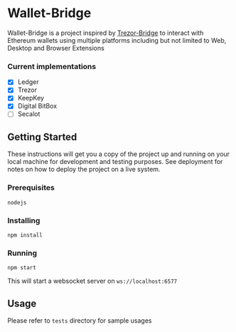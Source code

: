# Wallet-Bridge

Wallet-Bridge is a project inspired by [Trezor-Bridge](https://github.com/trezor/trezord-go) to interact with Ethereum wallets using multiple platforms including but not limited to Web, Desktop and Browser Extensions

### Current implementations

- [x] Ledger
- [x] Trezor
- [x] KeepKey
- [x] Digital BitBox
- [ ] Secalot

## Getting Started

These instructions will get you a copy of the project up and running on your local machine for development and testing purposes. See deployment for notes on how to deploy the project on a live system.

### Prerequisites

```
nodejs
```

### Installing

```
npm install
```

### Running

```
npm start
```

This will start a websocket server on `ws://localhost:6577`

## Usage

Please refer to `tests` directory for sample usages
